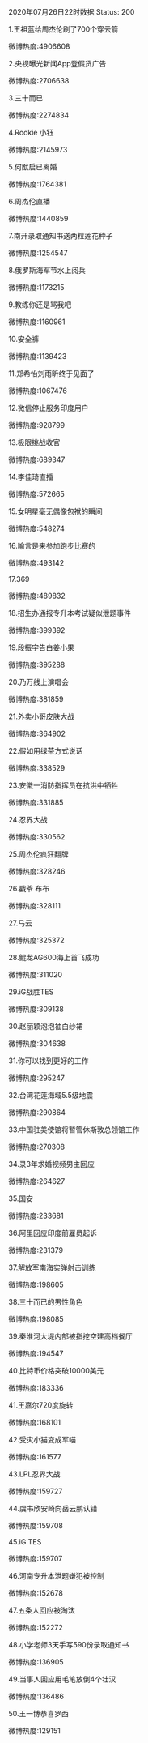2020年07月26日22时数据
Status: 200

1.王祖蓝给周杰伦刷了700个穿云箭

微博热度:4906608

2.央视曝光新闻App登假货广告

微博热度:2706638

3.三十而已

微博热度:2274834

4.Rookie 小钰

微博热度:2145973

5.何猷启已离婚

微博热度:1764381

6.周杰伦直播

微博热度:1440859

7.南开录取通知书送两粒莲花种子

微博热度:1254547

8.俄罗斯海军节水上阅兵

微博热度:1173215

9.教练你还是骂我吧

微博热度:1160961

10.安全裤

微博热度:1139423

11.郑希怡刘雨昕终于见面了

微博热度:1067476

12.微信停止服务印度用户

微博热度:928799

13.极限挑战收官

微博热度:689347

14.李佳琦直播

微博热度:572665

15.女明星毫无偶像包袱的瞬间

微博热度:548274

16.喻言是来参加跑步比赛的

微博热度:493142

17.369

微博热度:489832

18.招生办通报专升本考试疑似泄题事件

微博热度:399392

19.段振宇告白姜小果

微博热度:395288

20.乃万线上演唱会

微博热度:381859

21.外卖小哥皮肤大战

微博热度:364902

22.假如用绿茶方式说话

微博热度:338529

23.安徽一消防指挥员在抗洪中牺牲

微博热度:331885

24.忍界大战

微博热度:330562

25.周杰伦疯狂翻牌

微博热度:328246

26.戳爷 布布

微博热度:328111

27.马云

微博热度:325372

28.鲲龙AG600海上首飞成功

微博热度:311020

29.iG战胜TES

微博热度:309138

30.赵丽颖泡泡袖白纱裙

微博热度:304638

31.你可以找到更好的工作

微博热度:295247

32.台湾花莲海域5.5级地震

微博热度:290864

33.中国驻美使馆将暂管休斯敦总领馆工作

微博热度:270308

34.录3年求婚视频男主回应

微博热度:264627

35.国安

微博热度:233681

36.阿里回应印度前雇员起诉

微博热度:231379

37.解放军南海实弹射击训练

微博热度:198605

38.三十而已的男性角色

微博热度:198085

39.秦淮河大堤内部被指挖空建高档餐厅

微博热度:194547

40.比特币价格突破10000美元

微博热度:183336

41.王嘉尔720度旋转

微博热度:168101

42.受灾小猫变成军喵

微博热度:161577

43.LPL忍界大战

微博热度:159727

44.虞书欣安崎向岳云鹏认错

微博热度:159708

45.iG TES

微博热度:159707

46.河南专升本泄题嫌犯被控制

微博热度:152678

47.五条人回应被淘汰

微博热度:152272

48.小学老师3天手写590份录取通知书

微博热度:136905

49.当事人回应用毛笔放倒4个壮汉

微博热度:136486

50.王一博恭喜罗西

微博热度:129151

